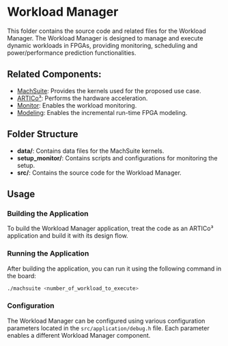 # Workload Manager

This folder contains the source code and related files for the Workload Manager. The Workload Manager is designed to manage and execute dynamic workloads in FPGAs, providing monitoring, scheduling and power/performance prediction functionalities.

## Related Components:

- [MachSuite](https://github.com/breagen/MachSuite): Provides the kernels used for the proposed use case.
- [ARTICo³](https://github.com/des-cei/artico3.git): Performs the hardware acceleration.
- [Monitor](https://github.com/juanea7/fpga-monitor.git): Enables the workload monitoring.
- [Modeling](https://github.com/juanea7/fpga-modeling.git): Enables the incremental run-time FPGA modeling.

## Folder Structure

- **data/**: Contains data files for the MachSuite kernels.
- **setup_monitor/**: Contains scripts and configurations for monitoring the setup.
- **src/**: Contains the source code for the Workload Manager.

## Usage

### Building the Application

To build the Workload Manager application, treat the code as an ARTICo³ application and build it with its design flow.

### Running the Application

After building the application, you can run it using the following command in the board:

```sh
./machsuite <number_of_workload_to_execute>
```

### Configuration

The Workload Manager can be configured using various configuration parameters located in the `src/application/debug.h` file. Each parameter enables a different Workload Manager component.